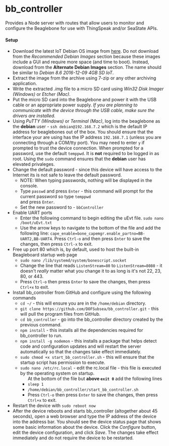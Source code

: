 # bb_controller
Provides a Node server with routes that allow users to monitor and configure the Beaglebone for use with ThingSpeak and/or SeaState APIs.

<h4>Setup</h4>
<ul>
  <li>
    Download the latest IoT Debian OS image from <a href='http://beagleboard.org/latest-images'>here</a>. Do not download from the <em>Recommended Debian Images</em> section because these images include a GUI and require more space (and time to boot). Instead, download from the <b>Alternate Debian Images</b> section. The name should be similar to <em>Debian 8.6 2016-12-09 4GB SD IoT</em>.
  </li>
  <li>
    Extract the image from the archive using 7-zip or any other archiving application.
  </li>
  <li>
    Write the extracted <em>.img</em> file to a micro SD card using <em>Win32 Disk Imager (Windows)</em> or <em>Etcher (Mac)</em>.
  </li>
  <li>
    Put the micro SD card into the Beaglebone and power it with the USB cable or an appropriate power supply. <em>If you are planning to communicate with the device through the USB cable, make sure the drivers are installed.</em>
  </li>
  <li>
    Using <em>PuTTY (Windows)</em> or <em>Terminal (Mac)</em>, log into the beaglebone as the <b>debian</b> user - <code>ssh debian@192.168.7.2</code> which is the default IP address for beaglebones out of the box. You should ensure that the interface your are using has the IP address <code>192.168.7.1</code> (unless you are connecting through a COM/tty port). You may need to enter <code>y</code> if prompted to trust the device connection. When prompted for a password, use the default <code>temppwd</code>. It is <b>not</b> required to be logged in as root. Using the <code>sudo</code> command ensures that the <b>debian</b> user has elevated privaleges.
  </li>
  <li>
    Change the default password - since this device will have access to the Internet its is not safe to leave the default password.
    <ul>
      <li>NOTE: When typing passwords, nothing will be displayed in the console.</li>
      <li>Type <code>passwd</code> and press <code>Enter</code> - this command will prompt for the current password so type <code>temppwd</code></li> and press <code>Enter</code>.
      <li>Set the new password to - <code>bbController</code></li>
    </ul>
  </li>
  <li>
    Enable UART ports
    <ul>
      <li>
        Enter the following command to begin editing the uEvt file. <code>sudo nano /boot/uEvt.txt</code>
      </li>
      <li>
        Use the arrow keys to navigate to the bottom of the file and add the following line: <code>cape_enable=bone_capemgr.enable_partno=BB-UART2,BB-UART4</code>. Press <code>Ctrl-o</code> and then press <code>Enter</code> to save the changes, then press <code>Ctrl-x</code> to exit.
      </li>
    </ul>
  </li>
  <li>
    Free up port 80 which is, by default, used to host the built-in Beagleboard startup web page
    <ul>
      <li>
        <code>sudo nano /lib/systemd/system/bonescript.socket</code>
      </li>
      <li>
        Change the line that reads <code>ListenStream=80</code> to <code>ListenStream=8080</code> - it doesn't <em>really</em> matter what you change it to as long is it's not 22, 23, 80, or 443.
      </li>
      <li>
        Press <code>Ctrl-o</code> then press <code>Enter</code> to save the changes, then press <code>Ctrl+x</code> to exit.
      </li>
    </ul>
  <li>
    Install bb_controller from GitHub and configure using the following commands
    <ul>
      <li>
        <code>cd ~/</code> - this will ensure you are in the <code>/home/debian</code> directory.
      </li>
      <li>
        <code>git clone https://github.com/DOFSubsea/bb_controller.git</code> - this will pull the program files from GitHub.
      </li>
      <li>
        <code>cd bb_controller</code> - go into the bb_controller directory created by the previous command.
      </li>
      <li>
        <code>npm install</code> - this installs all the dependencies required for bb_controller to run.
      </li>
      <li>
        <code>npm install -g nodemon</code> - this installs a package that helps detect code and configuration updates and will restart the server automatically so that the changes take effect immediately.
      <li>
        <code>sudo chmod +x start_bb_controller.sh</code> - this will ensure that the startup script has permission to execute.
      </li>
      <li>
        <code>sudo nano /etc/rc.local</code> - edit the rc.local file - this file is executed by the operating system on startup.
        <ul>At the bottom of the file but <b>above <code>exit 0</code></b> add the following lines
          <li><code>sleep 1</code></li>
          <li><code>/home/debian/bb_controller/start_bb_controller.sh</code></li>
          <li>Press <code>Ctrl-o</code> then press <code>Enter</code> to save the changes, then press <code>Ctrl+x</code> to exit.</li>
        </ul>
      </li>
    </ul>
  </li>
  <li>
    Restart the device with <code>sudo reboot now</code>
  </li>
  <li>
    After the device reboots and starts bb_controller (altogether about 45 seconds), open a web browser and type the IP address of the device into the address bar. You should see the device status page that shows some basic information about the device. Click the <em>Configure</em> button, edit the device configuration, and click <em>Save</em>. The changes take effect immediately and do not require the device to be restarted.
  </li>
</ul>
